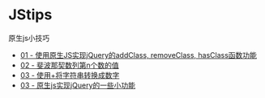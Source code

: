 # JStips
原生js小技巧


* [01 - 使用原生JS实现jQuery的addClass, removeClass, hasClass函数功能](https://github.com/HecateDK/JStips/tree/master/solutions/01.js)
* [02 - 斐波那契数列第n个数的值](https://github.com/HecateDK/JStips/tree/master/solutions/02.js)
* [03 - 使用+将字符串转换成数字](https://github.com/HecateDK/JStips/tree/master/solutions/03.js)
* [03 - 原生js实现jQuery的一些小功能](https://github.com/HecateDK/JStips/tree/master/solutions/04.js)
